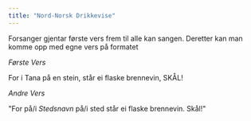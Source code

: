 ```yaml
---
title: "Nord-Norsk Drikkevise"
---
```


Forsanger gjentar første vers frem til alle kan sangen. Deretter kan man komme opp med egne vers på formatet 


_Første Vers_

For i Tana på en stein, står ei flaske brennevin, 
SKÅL!

_Andre Vers_

"For på/i *Stedsnavn* på/i sted står ei flaske brennevin.
Skål!"